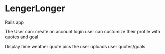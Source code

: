 # LengerLonger
Rails app

The User can:
  create an account
  login
  user can customize their profile with quotes and goal
  
Display
  time
  weather
  quote
  pics the user uploads
   user quotes/goals
  


